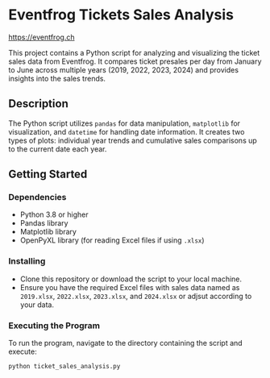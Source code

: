 # Eventfrog Tickets Sales Analysis
https://eventfrog.ch

This project contains a Python script for analyzing and visualizing the ticket sales data from Eventfrog. It compares ticket presales per day from January to June across multiple years (2019, 2022, 2023, 2024) and provides insights into the sales trends.

## Description

The Python script utilizes `pandas` for data manipulation, `matplotlib` for visualization, and `datetime` for handling date information. It creates two types of plots: individual year trends and cumulative sales comparisons up to the current date each year.

## Getting Started

### Dependencies

* Python 3.8 or higher
* Pandas library
* Matplotlib library
* OpenPyXL library (for reading Excel files if using `.xlsx`)

### Installing

* Clone this repository or download the script to your local machine.
* Ensure you have the required Excel files with sales data named as `2019.xlsx`, `2022.xlsx`, `2023.xlsx`, and `2024.xlsx` or adjsut according to your data.

### Executing the Program

To run the program, navigate to the directory containing the script and execute:

```bash
python ticket_sales_analysis.py
